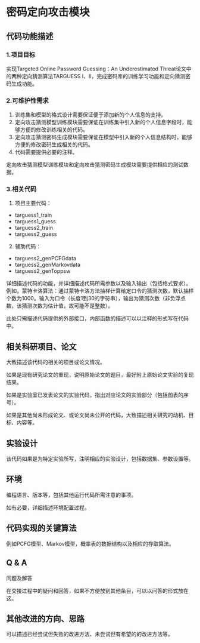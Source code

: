 # 密码定向攻击模块

## 代码功能描述
### 1.项目目标
实现Targeted Online Password Guessing：An Underestimated Threat论文中的两种定向猜测算法TARGUESS I、Ⅱ，完成密码库的训练学习功能和定向猜测密码生成功能。

### 2.可维护性需求
1. 训练集和模型的格式设计需要保证便于添加新的个人信息的支持。
1. 定向攻击猜测模型训练模块需要保证在训练集中引入新的个人信息字段时，能够方便的修改训练相关的代码。
1. 定向攻击猜测密码生成模块需要保证在模型中引入新的个人信息结构时，能够方便的修改密码生成相关的代码。
1. 代码需要提供必要的注释。

定向攻击猜测模型训练模块和定向攻击猜测密码生成模块需要提供相应的测试数据。

### 3.相关代码
1. 项目主要代码：
- targuess1_train
- targuess1_guess
- targuess2_train
- targuess2_guess
2. 辅助代码：
- targuess2_genPCFGdata
- targuess2_genMarkovdata
- targuess2_genToppsw

详细描述代码的功能，并详细描述代码所需参数以及输入输出（包括格式要求）。
例如，蒙特卡洛算法：通过蒙特卡洛方法抽样计算给定口令的猜测次数，默认抽样个数为1000。输入为口令（长度1到30的字符串），输出为猜测次数（非负浮点数，该猜测次数为估计值，故可能不是整数）。

此处只需描述代码提供的外部接口，内部函数的描述可以以注释的形式写在代码中。

## 相关科研项目、论文
大致描述该代码的相关的项目或论文情况。

如果是现有研究论文的重现，说明原始论文的题目，最好附上原始论文实验的复现结果。

如果是实验室已发表论文的实验代码，指出对应论文的实验部分（包括图表的序号）。

如果是其他尚未形成论文、或论文尚未公开的代码，大致描述相关研究的动机、目标、内容等。

## 实验设计
该代码如果是为特定实验所写，注明相应的实验设计，包括数据集、参数设置等。

## 环境
编程语言、版本等，包括其他运行代码所需注意的事项。

如有必要，详细描述环境配置过程。

## 代码实现的关键算法
例如PCFG模型、Markov模型，概率表的数据结构以及相应的存取算法。

## Q & A
问题及解答

在交接过程中的疑问和回答，如果不方便放到其他条目，可以以问答的形式放在这。

## 其他改进的方向、思路
可以描述已经尝试但失败的改进方法、未尝试但有希望的的改进方法等。
